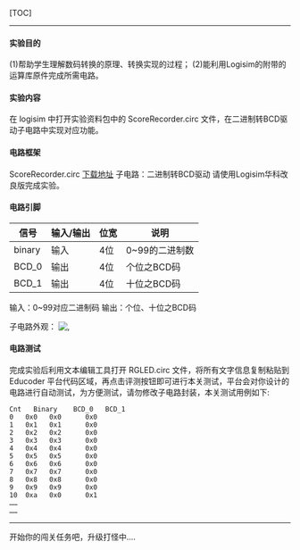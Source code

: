 [TOC]

---
#### 实验目的

(1)帮助学生理解数码转换的原理、转换实现的过程；
(2)能利用Logisim的附带的运算库原件完成所需电路。

#### 实验内容
  在 logisim 中打开实验资料包中的 ScoreRecorder.circ 文件，在二进制转BCD驱动子电路中实现对应功能。
  
 
#### 电路框架
ScoreRecorder.circ  [下载地址](https://gitee.com/totalcontrol/hustzc/ "下载地址")
子电路：二进制转BCD驱动
请使用Logisim华科改良版完成实验。

#### 电路引脚

|	信号	|	输入/输出	|	位宽	|	说明	|
| ------------ | ------------ | ------------ | ------------ |
|	binary	|	输入	|	4位	|	0~99的二进制数	|
|	BCD_0	|	输出	|	4位	|	个位之BCD码	|
|	BCD_1	|	输出	|	4位	|	十位之BCD码	|

输入：0~99对应二进制码
输出：个位、十位之BCD码

子电路外观：
![,](/api/attachments/5008933?type=image/png)



#### 电路测试
完成实验后利用文本编辑工具打开 RGLED.circ  文件，将所有文字信息复制粘贴到 Educoder 平台代码区域，再点击评测按钮即可进行本关测试，平台会对你设计的电路进行自动测试，为方便测试，请勿修改子电路封装，本关测试用例如下:

```
Cnt   Binary	BCD_0	BCD_1 
0  	0x0	  0x0      0x0
1  	0x1	  0x1      0x0
2  	0x2	  0x2      0x0
3  	0x3	  0x3      0x0
4  	0x4	  0x4      0x0
5  	0x5	  0x5      0x0
6  	0x6	  0x6      0x0
7  	0x7	  0x7      0x0
8  	0x8	  0x8      0x0
9  	0x9	  0x9      0x0
10 	0xa	  0x0      0x1
……
……
```



---
开始你的闯关任务吧，升级打怪中....